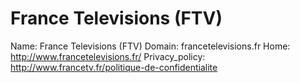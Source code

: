 
# France Televisions (FTV)

Name: France Televisions (FTV)
Domain: francetelevisions.fr
Home: http://www.francetelevisions.fr/
Privacy_policy: http://www.francetv.fr/politique-de-confidentialite
